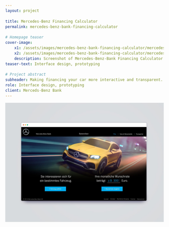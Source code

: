 ```yaml
---
layout: project

title: Mercedes-Benz Financing Calculator
permalink: mercedes-benz-bank-financing-calculator

# Homepage teaser
cover-image:
    x1: /assets/images/mercedes-benz-bank-financing-calculator/mercedes-benz-bank-financing-calculator-cover@1x.jpg
    x2: /assets/images/mercedes-benz-bank-financing-calculator/mercedes-benz-bank-financing-calculator-cover@2x.jpg
    description: Screenshot of Mercedes-Benz-Bank Financing Calculator webapp
teaser-text: Interface design, prototyping

# Project abstract
subheader: Making financing your car more interactive and transparent.
role: Interface design, prototyping
client: Merceds-Benz Bank
---
```


![Screenshot of Mercedes-Benz Bank financing calculator.](/assets/images/mercedes-benz-bank-financing-calculator/mbb-intro.jpg)